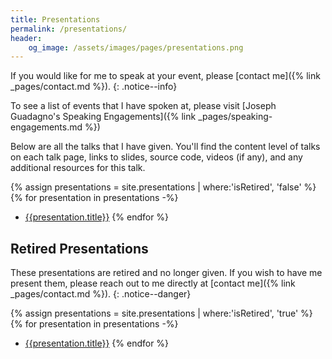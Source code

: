 ```yaml
---
title: Presentations
permalink: /presentations/
header:
    og_image: /assets/images/pages/presentations.png
---
```

If you would like for me to speak at your event, please [contact me]({% link _pages/contact.md %}).
{: .notice--info}

To see a list of events that I have spoken at, please visit [Joseph Guadagno's Speaking Engagements]({% link _pages/speaking-engagements.md %})

Below are all the talks that I have given. You'll find the content level of talks on each talk page, links to slides, source code, videos (if any), and any additional resources for this talk.

{% assign presentations = site.presentations | where:'isRetired', 'false' %}
{% for presentation in presentations -%}
- [{{presentation.title}}]({{presentation.url}})
{% endfor %}

## Retired Presentations

These presentations are retired and no longer given. If you wish to have me present them, please reach out to me directly at [contact me]({% link _pages/contact.md %}).
{: .notice--danger}

{% assign presentations = site.presentations | where:'isRetired', 'true' %}
{% for presentation in presentations -%}
- [{{presentation.title}}]({{presentation.url}})
{% endfor %}